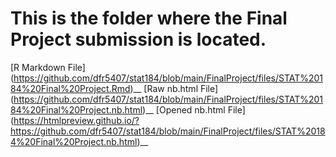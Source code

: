 # This is the folder where the Final Project submission is located.

[R Markdown File] (https://github.com/dfr5407/stat184/blob/main/FinalProject/files/STAT%20184%20Final%20Project.Rmd)__
[Raw nb.html File] (https://github.com/dfr5407/stat184/blob/main/FinalProject/files/STAT%20184%20Final%20Project.nb.html)__
[Opened nb.html File] (https://htmlpreview.github.io/?https://github.com/dfr5407/stat184/blob/main/FinalProject/files/STAT%20184%20Final%20Project.nb.html)__
